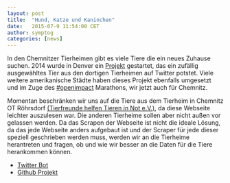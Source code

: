 ```yaml
---
layout: post
title:  "Hund, Katze und Kaninchen"
date:   2015-07-9 11:54:00 CET
author:	symptog
categories: [news]
---
```


In den Chemnitzer Tierheimen gibt es viele Tiere die ein neues Zuhause suchen. 2014 wurde in Denver ein [Projekt](https://github.com/codeforamerica/CutePetsDenver) gestartet, das ein zufällig ausgewähltes Tier aus den dortigen Tierheimen auf Twitter potstet. Viele weitere amerikanische Städte haben dieses Projekt ebenfalls umgesetzt und im Zuge des [#openimpact](http://blog.datalook.io/openimpact/) Marathons, wir jetzt auch für Chemnitz.

Momentan beschränken wir uns auf die Tiere aus dem Tierheim in Chemnitz OT Röhrsdorf [(Tierfreunde helfen Tieren in Not e.V.)](http://www.tierfreunde-helfen.de/), da diese Webseite leichter auszulesen war. Die anderen Tierheime sollen aber nicht außen vor gelassen werden. Da das Scrapen der Webseite ist nicht die ideale Lösung, da das jede Webseite anders aufgebaut ist und der Scraper für jede dieser speziell geschrieben werden muss, werden wir an die Tierheime herantreten und fragen, ob und wie wir besser an die Daten für die Tiere herankommen können.

* [Twitter Bot](https://twitter.com/petschemnitz)
* [Github Projekt](https://github.com/CodeforChemnitz/CutePetsChemnitz)

